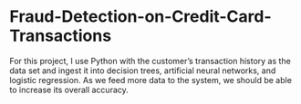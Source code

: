 # Fraud-Detection-on-Credit-Card-Transactions
For this project, I use Python with the customer’s transaction history as the data set and ingest it into decision trees, artificial neural networks, and logistic regression. As we feed more data to the system, we should be able to increase its overall accuracy.
